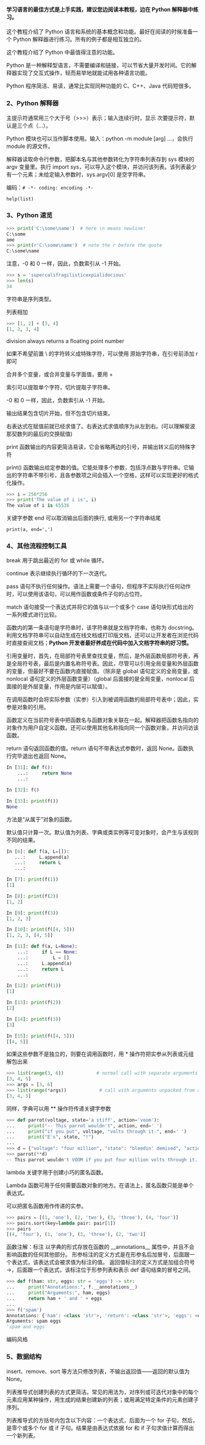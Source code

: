 
#### 学习语言的最佳方式是上手实践，建议您边阅读本教程，边在 Python 解释器中练习。  

这个教程介绍了 Python 语言和系统的基本概念和功能。最好在阅读的时候准备一个 Python 解释器进行练习。所有的例子都是相互独立的。  

这个教程介绍了 Python 中最值得注意的功能。  

Python 是一种解释型语言，不需要编译和链接，可以节省大量开发时间。它的解释器实现了交互式操作，轻而易举地就能试用各种语言功能。  

Python 程序简洁、易读，通常比实现同种功能的 C、C++、Java 代码短很多。  


### 2、Python 解释器  

主提示符通常用三个大于号（>>>）表示；输入连续行时，显示 次要提示符，默认是三个点（...）。  

Python 模块也可以当作脚本使用。输入：python -m module [arg] ...，会执行 module 的源文件。  

解释器读取命令行参数，把脚本名与其他参数转化为字符串列表存到 sys 模块的 argv 变量里。执行 import sys，可以导入这个模块，并访问该列表。该列表最少有一个元素；未给定输入参数时，sys.argv[0] 是空字符串。  

编码：`# -*- coding: encoding -*-`  

`help(list)`  


### 3、Python 速览  

```python 
>>> print('C:\some\name')  # here \n means newline!
C:\some
ame
>>> print(r'C:\some\name')  # note the r before the quote
C:\some\name
```

注意，-0 和 0 一样，因此，负数索引从 -1 开始。  

```python
>>> s = 'supercalifragilisticexpialidocious'
>>> len(s)
34  
```

字符串是序列类型。  

列表相加  
```python
>>> [1, 2] + [3, 4]
[1, 2, 3, 4]
```

division always returns a floating point number  

如果不希望前置 \ 的字符转义成特殊字符，可以使用 原始字符串，在引号前添加 r 即可  

合并多个变量，或合并变量与字面值，要用 +  

索引可以提取单个字符，切片提取子字符串。  

-0 和 0 一样，因此，负数索引从 -1 开始。  

输出结果包含切片开始，但不包含切片结束。  

右表达式在赋值前就已经求值了。右表达式求值顺序为从左到右。(可以理解斐波那契数列的最后的交换赋值)  

print 函数输出的内容更简洁易读，它会省略两边的引号，并输出转义后的特殊字符  

print() 函数输出给定参数的值。它能处理多个参数，包括浮点数与字符串。它输出的字符串不带引号，且各参数项之间会插入一个空格，这样可以实现更好的格式化操作。  

```python 
>>> i = 256*256
>>> print('The value of i is', i)
The value of i is 65536  
```

关键字参数 end 可以取消输出后面的换行, 或用另一个字符串结尾  

`print(a, end=',')`  


### 4、其他流程控制工具  

break 用于跳出最近的 for 或 while 循环。  

continue 表示继续执行循环的下一次迭代。  

pass 语句不执行任何操作。语法上需要一个语句，但程序不实际执行任何动作时，可以使用该语句，可以用作函数或条件子句的占位符。  

match 语句接受一个表达式并将它的值与以一个或多个 case 语句块形式给出的一系列模式进行比较。  

函数内的第一条语句是字符串时，该字符串就是文档字符串，也称为 docstring。利用文档字符串可以自动生成在线文档或打印版文档，还可以让开发者在浏览代码时直接查阅文档；**Python 开发者最好养成在代码中加入文档字符串的好习惯。**  

引用变量时，首先，在局部符号表里查找变量，然后，是外层函数局部符号表，再是全局符号表，最后是内置名称符号表。因此，尽管可以引用全局变量和外层函数的变量，但最好不要在函数内直接赋值。（除非是 global 语句定义的全局变量，或 nonlocal 语句定义的外层函数变量）（global 后面接的是全局变量，nonlocal 后面接的是外层变量，作用是内层可以赋值）。  

在调用函数时会将实际参数（实参）引入到被调用函数的局部符号表中；因此，实参是对象的引用。  

函数定义在当前符号表中把函数名与函数对象关联在一起。解释器把函数名指向的对象作为用户自定义函数。还可以使用其他名称指向同一个函数对象，并访问访该函数。  

return 语句返回函数的值。return 语句不带表达式参数时，返回 None。函数执行完毕退出也返回 None。   

```python 
In [31]: def f():
    ...:     return None
    ...: 

In [32]: f()

In [33]: print(f())
None
```

方法是“从属于”对象的函数。  

默认值只计算一次。默认值为列表、字典或类实例等可变对象时，会产生与该规则不同的结果。  
```python 
In [6]: def f(a, L=[]):
   ...:     L.append(a)
   ...:     return L
   ...: 

In [7]: print(f(1))
[1]

In [8]: print(f(2))
[1, 2]

In [9]: print(f(3))
[1, 2, 3]

In [10]: print(f([4, 5]))
[1, 2, 3, [4, 5]]

In [11]: def f(a, L=None):
    ...:     if L == None:
    ...:         L = []
    ...:     L.append(a)
    ...:     return L
    ...: 

In [12]: print(f(1))
[1]

In [13]: print(f(2))
[2]

In [14]: print(f(3))
[3]

In [15]: print(f([4, 5]))
[[4, 5]]
```

如果这些参数不是独立的，则要在调用函数时，用 * 操作符把实参从列表或元组解包出来  
```python 
>>> list(range(3, 6))            # normal call with separate arguments
[3, 4, 5]
>>> args = [3, 6]
>>> list(range(*args))            # call with arguments unpacked from a list
[3, 4, 5]
```

同样，字典可以用 ** 操作符传递关键字参数  
```python 
>>> def parrot(voltage, state='a stiff', action='voom'):
...     print("-- This parrot wouldn't", action, end=' ')
...     print("if you put", voltage, "volts through it.", end=' ')
...     print("E's", state, "!")
...
>>> d = {"voltage": "four million", "state": "bleedin' demised", "action": "VOOM"}
>>> parrot(**d)
-- This parrot wouldn't VOOM if you put four million volts through it. E's bleedin' demised !
```


lambda 关键字用于创建小巧的匿名函数。  

Lambda 函数可用于任何需要函数对象的地方。在语法上，匿名函数只能是单个表达式。  

可以把匿名函数用作传递的实参。  

```python 
>>> pairs = [(1, 'one'), (2, 'two'), (3, 'three'), (4, 'four')]
>>> pairs.sort(key=lambda pair: pair[1])
>>> pairs
[(4, 'four'), (1, 'one'), (3, 'three'), (2, 'two')]
```

函数注解：标注 以字典的形式存放在函数的 \_\_annotations__ 属性中，并且不会影响函数的任何其他部分。 形参标注的定义方式是在形参名后加冒号，后面跟一个表达式，该表达式会被求值为标注的值。 返回值标注的定义方式是加组合符号 ->，后面跟一个表达式，该标注位于形参列表和表示 def 语句结束的冒号之间。  

```python
>>> def f(ham: str, eggs: str = 'eggs') -> str:
...     print("Annotations:", f.__annotations__)
...     print("Arguments:", ham, eggs)
...     return ham + ' and ' + eggs
...
>>> f('spam')
Annotations: {'ham': <class 'str'>, 'return': <class 'str'>, 'eggs': <class 'str'>}
Arguments: spam eggs
'spam and eggs'
```

编码风格  


### 5、数据结构  

insert、remove、sort 等方法只修改列表，不输出返回值——返回的默认值为 None。  

列表推导式创建列表的方式更简洁。常见的用法为，对序列或可迭代对象中的每个元素应用某种操作，用生成的结果创建新的列表；或用满足特定条件的元素创建子序列。  

列表推导式的方括号内包含以下内容：一个表达式，后面为一个 for 子句，然后，是零个或多个 for 或 if 子句。结果是由表达式依据 for 和 if 子句求值计算而得出一个新列表。  







